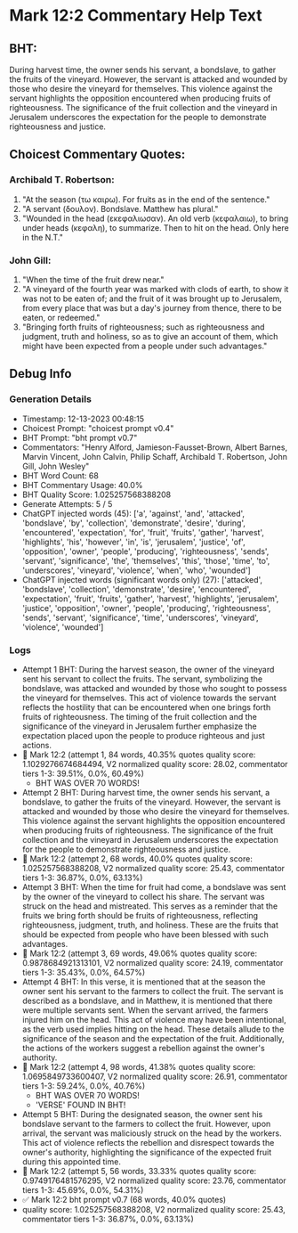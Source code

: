 # Mark 12:2 Commentary Help Text

## BHT:
During harvest time, the owner sends his servant, a bondslave, to gather the fruits of the vineyard. However, the servant is attacked and wounded by those who desire the vineyard for themselves. This violence against the servant highlights the opposition encountered when producing fruits of righteousness. The significance of the fruit collection and the vineyard in Jerusalem underscores the expectation for the people to demonstrate righteousness and justice.

## Choicest Commentary Quotes:
### Archibald T. Robertson:
1. "At the season (τω καιρω). For fruits as in the end of the sentence."
2. "A servant (δουλον). Bondslave. Matthew has plural."
3. "Wounded in the head (εκεφαλιωσαν). An old verb (κεφαλαιω), to bring under heads (κεφαλη), to summarize. Then to hit on the head. Only here in the N.T."

### John Gill:
1. "When the time of the fruit drew near."
2. "A vineyard of the fourth year was marked with clods of earth, to show it was not to be eaten of; and the fruit of it was brought up to Jerusalem, from every place that was but a day's journey from thence, there to be eaten, or redeemed."
3. "Bringing forth fruits of righteousness; such as righteousness and judgment, truth and holiness, so as to give an account of them, which might have been expected from a people under such advantages."


## Debug Info
### Generation Details
- Timestamp: 12-13-2023 00:48:15
- Choicest Prompt: "choicest prompt v0.4"
- BHT Prompt: "bht prompt v0.7"
- Commentators: "Henry Alford, Jamieson-Fausset-Brown, Albert Barnes, Marvin Vincent, John Calvin, Philip Schaff, Archibald T. Robertson, John Gill, John Wesley"
- BHT Word Count: 68
- BHT Commentary Usage: 40.0%
- BHT Quality Score: 1.025257568388208
- Generate Attempts: 5 / 5
- ChatGPT injected words (45):
	['a', 'against', 'and', 'attacked', 'bondslave', 'by', 'collection', 'demonstrate', 'desire', 'during', 'encountered', 'expectation', 'for', 'fruit', 'fruits', 'gather', 'harvest', 'highlights', 'his', 'however', 'in', 'is', 'jerusalem', 'justice', 'of', 'opposition', 'owner', 'people', 'producing', 'righteousness', 'sends', 'servant', 'significance', 'the', 'themselves', 'this', 'those', 'time', 'to', 'underscores', 'vineyard', 'violence', 'when', 'who', 'wounded']
- ChatGPT injected words (significant words only) (27):
	['attacked', 'bondslave', 'collection', 'demonstrate', 'desire', 'encountered', 'expectation', 'fruit', 'fruits', 'gather', 'harvest', 'highlights', 'jerusalem', 'justice', 'opposition', 'owner', 'people', 'producing', 'righteousness', 'sends', 'servant', 'significance', 'time', 'underscores', 'vineyard', 'violence', 'wounded']

### Logs
- Attempt 1 BHT: During the harvest season, the owner of the vineyard sent his servant to collect the fruits. The servant, symbolizing the bondslave, was attacked and wounded by those who sought to possess the vineyard for themselves. This act of violence towards the servant reflects the hostility that can be encountered when one brings forth fruits of righteousness. The timing of the fruit collection and the significance of the vineyard in Jerusalem further emphasize the expectation placed upon the people to produce righteous and just actions.
- 🔄 Mark 12:2 (attempt 1, 84 words, 40.35% quotes quality score: 1.1029276674684494, V2 normalized quality score: 28.02, commentator tiers 1-3: 39.51%, 0.0%, 60.49%) 
	- BHT WAS OVER 70 WORDS!
- Attempt 2 BHT: During harvest time, the owner sends his servant, a bondslave, to gather the fruits of the vineyard. However, the servant is attacked and wounded by those who desire the vineyard for themselves. This violence against the servant highlights the opposition encountered when producing fruits of righteousness. The significance of the fruit collection and the vineyard in Jerusalem underscores the expectation for the people to demonstrate righteousness and justice.
- 🔄 Mark 12:2 (attempt 2, 68 words, 40.0% quotes quality score: 1.025257568388208, V2 normalized quality score: 25.43, commentator tiers 1-3: 36.87%, 0.0%, 63.13%)
- Attempt 3 BHT: When the time for fruit had come, a bondslave was sent by the owner of the vineyard to collect his share. The servant was struck on the head and mistreated. This serves as a reminder that the fruits we bring forth should be fruits of righteousness, reflecting righteousness, judgment, truth, and holiness. These are the fruits that should be expected from people who have been blessed with such advantages.
- 🔄 Mark 12:2 (attempt 3, 69 words, 49.06% quotes quality score: 0.9878684921313101, V2 normalized quality score: 24.19, commentator tiers 1-3: 35.43%, 0.0%, 64.57%)
- Attempt 4 BHT: In this verse, it is mentioned that at the season the owner sent his servant to the farmers to collect the fruit. The servant is described as a bondslave, and in Matthew, it is mentioned that there were multiple servants sent. When the servant arrived, the farmers injured him on the head. This act of violence may have been intentional, as the verb used implies hitting on the head. These details allude to the significance of the season and the expectation of the fruit. Additionally, the actions of the workers suggest a rebellion against the owner's authority.
- 🔄 Mark 12:2 (attempt 4, 98 words, 41.38% quotes quality score: 1.0695849733600407, V2 normalized quality score: 26.91, commentator tiers 1-3: 59.24%, 0.0%, 40.76%) 
	- BHT WAS OVER 70 WORDS! 
	- 'VERSE' FOUND IN BHT!
- Attempt 5 BHT: During the designated season, the owner sent his bondslave servant to the farmers to collect the fruit. However, upon arrival, the servant was maliciously struck on the head by the workers. This act of violence reflects the rebellion and disrespect towards the owner's authority, highlighting the significance of the expected fruit during this appointed time.
- 🔄 Mark 12:2 (attempt 5, 56 words, 33.33% quotes quality score: 0.9749176481576295, V2 normalized quality score: 23.76, commentator tiers 1-3: 45.69%, 0.0%, 54.31%)
- ✅ Mark 12:2 bht prompt v0.7 (68 words, 40.0% quotes)
- quality score: 1.025257568388208, V2 normalized quality score: 25.43, commentator tiers 1-3: 36.87%, 0.0%, 63.13%)